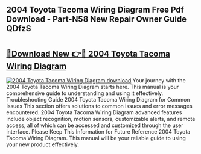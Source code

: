 ## 2004 Toyota Tacoma Wiring Diagram Free Pdf Download - Part-N58 New Repair Owner Guide QDfzS

# <h2><a href="http://dfsae5.blite.top/?on=2004+Toyota+Tacoma+Wiring+Diagram">🔗Download New 👉🔴 2004 Toyota Tacoma Wiring Diagram</a></h2>

[![2004 Toyota Tacoma Wiring Diagram download](https://i.imgur.com/lujVjoI.png)](http://dfsae5.blite.top/?on=2004+Toyota+Tacoma+Wiring+Diagram)
Your journey with the 2004 Toyota Tacoma Wiring Diagram starts here. This manual is your comprehensive guide to understanding and using it effectively. Troubleshooting Guide 2004 Toyota Tacoma Wiring Diagram for Common Issues This section offers solutions to common issues and error messages encountered. 2004 Toyota Tacoma Wiring Diagram advanced features include object recognition, motion sensors, customizable alerts, and remote access, all of which can be accessed and customized through the user interface. Please Keep This Information for Future Reference 2004 Toyota Tacoma Wiring Diagram. This manual will be your reliable guide to using your new product effectively.
